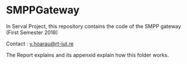 # SMPPGateway
In Serval Project, this repository contains the code of the SMPP gateway (First Semester 2018)

Contact : v.hoarau@rt-iut.re

The Report explains and its appenxid explain how this folder works. 
